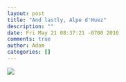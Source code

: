 ```yaml
---
layout: post
title: "And lastly, Alpe d'Huez"
description: ""
date: Fri May 21 08:37:21 -0700 2010
comments: true
author: Adam
categories: []
---
```


<img src="/images/and-lastly-alpe-dhuez/photo.jpg">

